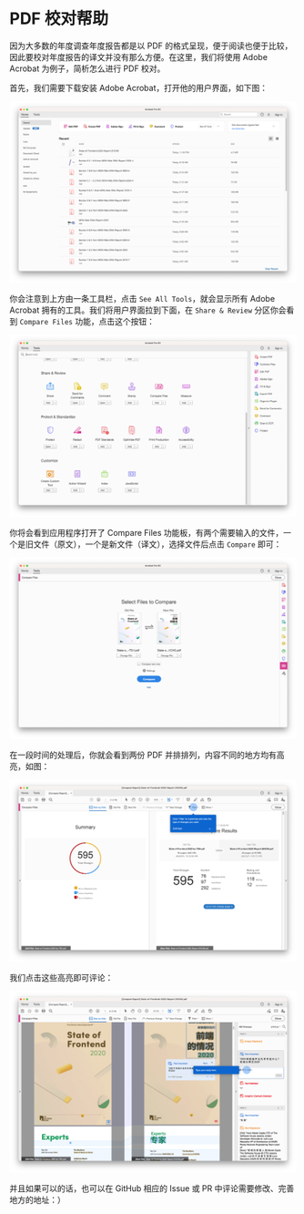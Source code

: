 # PDF 校对帮助

因为大多数的年度调查年度报告都是以 PDF 的格式呈现，便于阅读也便于比较，因此要校对年度报告的译文并没有那么方便。在这里，我们将使用 Adobe Acrobat 为例子，简析怎么进行 PDF 校对。

首先，我们需要下载安装 Adobe Acrobat，打开他的用户界面，如下图：

![Acrobat 主界面](./resources/help-proofreading-acrobat-interface.png)

你会注意到上方由一条工具栏，点击 `See All Tools`，就会显示所有 Adobe Acrobat 拥有的工具。我们将用户界面拉到下面，在 `Share & Review` 分区你会看到 `Compare Files`
功能，点击这个按钮：

![Acrobat 工具面板](./resources/help-proofreading-tools-panel.png)

你将会看到应用程序打开了 Compare Files 功能板，有两个需要输入的文件，一个是旧文件（原文），一个是新文件（译文），选择文件后点击 `Compare` 即可：

![Acrobat 比较文件面板选择文件](./resources/help-proofreading-select-files.png)

在一段时间的处理后，你就会看到两份 PDF 并排排列，内容不同的地方均有高亮，如图：

![Acrobat 比较文件](./resources/help-proofreading-comparing-inteface.png)

我们点击这些高亮即可评论：

![Acrobat 评论](./resources/help-proofreading-add-comment.png)

并且如果可以的话，也可以在 GitHub 相应的 Issue 或 PR 中评论需要修改、完善地方的地址：）
